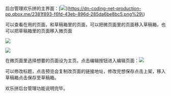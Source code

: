 后台管理欢乐拼的主界面：[![](https://dn-coding-net-production-pp.qbox.me/2381f893-f6fd-43eb-896d-285da6be8bc5.png)](https://dn-coding-net-production-pp.qbox.me/2381f893-f6fd-43eb-896d-285da6be8bc5.png%29\)

可以查看在用的页面，和草稿箱里的页面，可以把微页面里的页面移入草稿箱，也可以把草稿箱里的页面移入微页面

![](https://dn-coding-net-production-pp.qbox.me/58a9901a-2262-4528-9a65-2a9d03429946.png)

![](https://dn-coding-net-production-pp.qbox.me/1c573028-0e37-4952-b059-8aa736ec00fa.png)

在微页面里选择想要的页面设为主页。点击编辑按钮进入编辑页面：![](https://dn-coding-net-production-pp.qbox.me/398088ae-ef4d-4ae3-b5f7-79fa75d90065.png)

可以修改标题，点击预览会复制改页面的链接地址，修改完想保存点击上架，移入草稿箱点击保存至草稿箱。

欢乐拼后台管理功能说明完毕。

